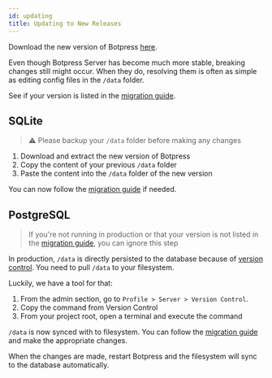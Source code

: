 ```yaml
---
id: updating
title: Updating to New Releases
---
```


Download the new version of Botpress [here](https://botpress.io/download).

Even though Botpress Server has become much more stable, breaking changes still might occur. When they do, resolving them is often as simple as editing config files in the `/data` folder.

See if your version is listed in the [migration guide](https://botpress.io/docs/developers/migrate).

## SQLite

> ⚠️ Please backup your `/data` folder before making any changes

1. Download and extract the new version of Botpress
1. Copy the content of your previous `/data` folder
1. Paste the content into the `/data` folder of the new version

You can now follow the [migration guide](https://botpress.io/docs/developers/migrate) if needed.

## PostgreSQL

> If you're not running in production or that your version is not listed in the [migration guide](https://botpress.io/docs/developers/migrate), you can ignore this step

In production, `/data` is directly persisted to the database because of [version control](https://botpress.io/docs/manage/versions/). You need to pull `/data` to your filesystem.

Luckily, we have a tool for that:

1. From the admin section, go to `Profile > Server > Version Control`.
1. Copy the command from Version Control
1. From your project root, open a terminal and execute the command

`/data` is now synced with to filesystem. You can follow the [migration guide](https://botpress.io/docs/developers/migrate) and make the appropriate changes.

When the changes are made, restart Botpress and the filesystem will sync to the database automatically.
